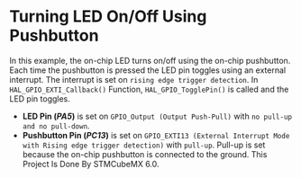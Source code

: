 # Turning LED On/Off Using Pushbutton
In this example, the on-chip LED turns on/off using the on-chip pushbutton. Each time the pushbutton is pressed the LED pin toggles using an external interrupt. The interrupt is set on `rising edge trigger detection`. In `HAL_GPIO_EXTI_Callback()` Function, `HAL_GPIO_TogglePin()` is called and the LED pin toggles.
- **LED Pin (_PA5_)** is set on `GPIO_Output (Output Push-Pull)` with `no pull-up and no pull-down`.
- **Pushbutton Pin (_PC13_)** is set on `GPIO_EXTI13 (External Interrupt Mode with Rising edge trigger detection)` with `pull-up`. Pull-up is set because the on-chip pushbutton is connected to the ground.
This Project Is Done By STMCubeMX 6.0.

